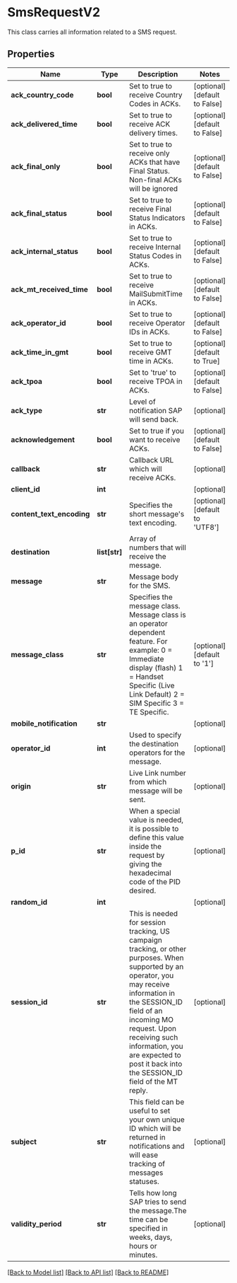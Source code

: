 # SmsRequestV2

This class carries all information related to a SMS request.
## Properties
Name | Type | Description | Notes
------------ | ------------- | ------------- | -------------
**ack_country_code** | **bool** | Set to true to receive Country Codes in ACKs. | [optional] [default to False]
**ack_delivered_time** | **bool** | Set to true to receive ACK delivery times. | [optional] [default to False]
**ack_final_only** | **bool** | Set to true to receive only ACKs that have Final Status. Non-final ACKs will be ignored | [optional] [default to False]
**ack_final_status** | **bool** | Set to true to receive Final Status Indicators in ACKs. | [optional] [default to False]
**ack_internal_status** | **bool** | Set to true to receive Internal Status Codes in ACKs. | [optional] [default to False]
**ack_mt_received_time** | **bool** | Set to true to receive MailSubmitTime in ACKs. | [optional] [default to False]
**ack_operator_id** | **bool** | Set to true to receive Operator IDs in ACKs. | [optional] [default to False]
**ack_time_in_gmt** | **bool** | Set to true to receive GMT time in ACKs. | [optional] [default to True]
**ack_tpoa** | **bool** | Set to &#39;true&#39; to receive TPOA in ACKs. | [optional] [default to False]
**ack_type** | **str** | Level of notification SAP will send back. | [optional] 
**acknowledgement** | **bool** | Set to true if you want to receive ACKs. | [optional] [default to False]
**callback** | **str** | Callback URL which will receive ACKs. | [optional] 
**client_id** | **int** |  | [optional] 
**content_text_encoding** | **str** | Specifies the short message&#39;s text encoding. | [optional] [default to 'UTF8']
**destination** | **list[str]** | Array of numbers that will receive the message. | 
**message** | **str** | Message body for the SMS. | 
**message_class** | **str** | Specifies the message class. Message class is an operator dependent feature.  For example: 0 &#x3D; Immediate display (flash) 1 &#x3D; Handset Specific (Live Link Default) 2 &#x3D; SIM Specific 3 &#x3D; TE Specific. | [optional] [default to '1']
**mobile_notification** | **str** |  | [optional] 
**operator_id** | **int** | Used to specify the destination operators for the message. | [optional] 
**origin** | **str** | Live Link number from which message will be sent. | [optional] 
**p_id** | **str** | When a special value is needed, it is possible to define this value inside the request by giving the hexadecimal code of the PID desired. | [optional] 
**random_id** | **int** |  | [optional] 
**session_id** | **str** | This is needed for session tracking, US campaign tracking, or other purposes. When supported by an operator, you may receive information in the SESSION_ID field of an incoming MO request. Upon receiving such information, you are expected to post it back into the SESSION_ID field of the MT reply. | [optional] 
**subject** | **str** | This field can be useful to set your own unique ID which will be returned in notifications and will ease tracking of messages statuses. | [optional] 
**validity_period** | **str** | Tells how long SAP tries to send the message.The time can be specified in weeks, days, hours or minutes. | [optional] 

[[Back to Model list]](../README.md#documentation-for-models) [[Back to API list]](../README.md#documentation-for-api-endpoints) [[Back to README]](../README.md)


